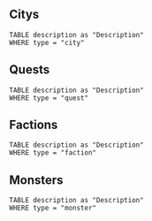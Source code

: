 

## Citys
```dataview
TABLE description as "Description"
WHERE type = "city"	

```

## Quests
```dataview
TABLE description as "Description"
WHERE type = "quest"	
```

## Factions
```dataview
TABLE description as "Description"
WHERE type = "faction"	
```

## Monsters
```dataview
TABLE description as "Description"
WHERE type = "monster"	
```